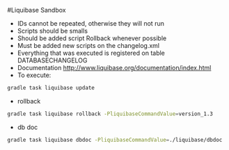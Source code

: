 #Liquibase Sandbox
- IDs cannot be repeated, otherwise they will not run
- Scripts should be smalls
- Should be added script Rollback whenever possible
- Must be added new scripts on the changelog.xml
- Everything that was executed is registered on table DATABASECHANGELOG
- Documentation http://www.liquibase.org/documentation/index.html
- To execute:

```bash
gradle task liquibase update
```
	

- rollback
```bash
gradle task liquibase rollback -PliquibaseCommandValue=version_1.3
```

- db doc
```bash
gradle task liquibase dbdoc -PliquibaseCommandValue=./liquibase/dbdoc
```